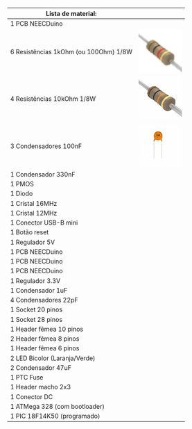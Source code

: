 
|  Lista de material:                        |                               |
| -------------------------------------------|-------------------------------|
|  1 PCB NEECDuino                           |                               |   
|  6 Resistências 1kOhm (ou 100Ohm) 1/8W     | ![Something](1KOhmR.jpg)      |
|  4 Resistências 10kOhm 1/8W                | ![Something](10KOhmR.jpg)     |
|  3 Condensadores 100nF                     | ![Something](100nFConden.jpg) |
|  1 Condensador 330nF                       |                               |   
|  1 PMOS                                    |                               |   
|  1 Diodo                                   |                               |   
|  1 Cristal 16MHz                           |                               |   
|  1 Cristal 12MHz                           |                               |   
|  1 Conector USB-B mini                     |                               |   
|  1 Botão reset                             |                               |   
|  1 Regulador 5V                            |                               |   
|  1 PCB NEECDuino                           |                               |   
|  1 PCB NEECDuino                           |                               |   
|  1 PCB NEECDuino                           |                               |   
|  1 Regulador 3.3V                          |                               |
|  1 Condensador 1uF                         |                               |
|  4 Condensadores 22pF                      |                               |
|  1 Socket 20 pinos                         |                               |
|  1 Socket 28 pinos                         |                               |
|  1 Header fêmea 10 pinos                   |                               |
|  2 Header fêmea 8 pinos                    |                               |
|  1 Header fêmea 6 pinos                    |                               |
|  2 LED Bicolor (Laranja/Verde)             |                               |
|  2 Condensador 47uF                        |                               |
|  1 PTC Fuse                                |                               |
|  1 Header macho 2x3                        |                               |
|  1 Conector DC                             |                               |
|  1 ATMega 328 (com bootloader)             |                               |
|  1 PIC 18F14K50 (programado)               |                               |

